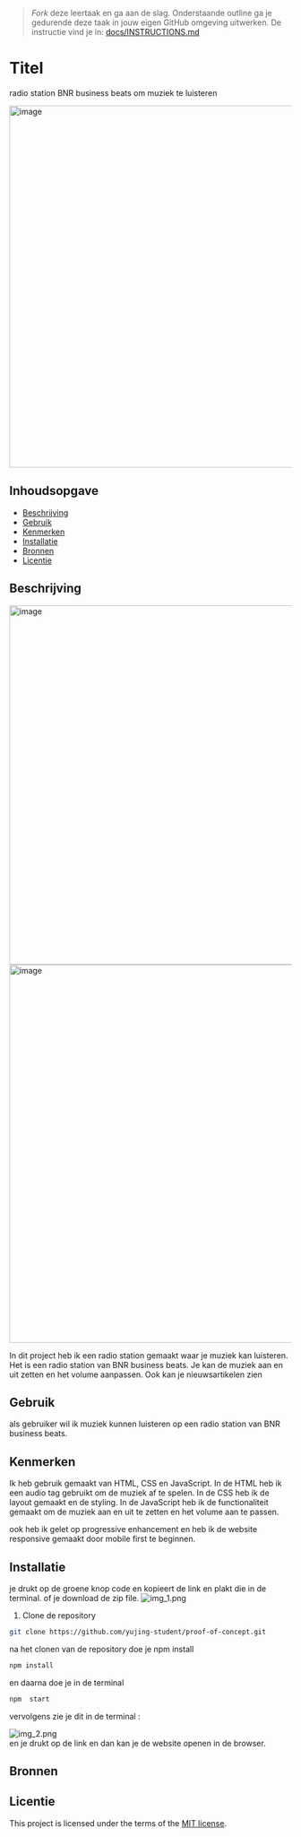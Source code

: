 > _Fork_ deze leertaak en ga aan de slag. Onderstaande outline ga je gedurende deze taak in jouw eigen GitHub omgeving uitwerken. De instructie vind je in: [docs/INSTRUCTIONS.md](docs/INSTRUCTIONS.md)

# Titel
<!-- Geef je project een titel en schrijf in één zin wat het is -->

radio station BNR business beats om muziek te luisteren

<img width="646" alt="image" src="https://github.com/yujing-student/proof-of-concept/assets/100352887/5c08bddb-793d-4ff8-a6e3-920a2628456a">


## Inhoudsopgave

  * [Beschrijving](#beschrijving)
  * [Gebruik](#gebruik)
  * [Kenmerken](#kenmerken)
  * [Installatie](#installatie)
  * [Bronnen](#bronnen)
  * [Licentie](#licentie)

## Beschrijving
<!-- Bij Beschrijving staat kort beschreven wat voor project het is en wat je hebt gemaakt -->
<!-- Voeg een mooie poster visual toe 📸 -->
<!-- Voeg een link toe naar Github Pages 🌐-->

<img width="641" alt="image" src="https://github.com/yujing-student/proof-of-concept/assets/100352887/dbe29a15-708b-4ac8-b890-87d1c862f617">
<img width="675" alt="image" src="https://github.com/yujing-student/proof-of-concept/assets/100352887/f62f3c28-8151-44d4-b0b0-1e80eae9d18d">


In dit project heb ik een radio station gemaakt waar je muziek kan luisteren.
Het is een radio station van BNR business beats. 
Je kan de muziek aan en uit zetten en het volume aanpassen.
Ook kan je nieuwsartikelen zien



## Gebruik
<!-- Bij Gebruik staat de user story, hoe het werkt en wat je er mee kan. -->
als gebruiker wil ik muziek kunnen luisteren op een radio station van BNR business beats.

## Kenmerken
<!-- Bij Kenmerken staat welke technieken zijn gebruikt en hoe. Wat is de HTML structuur? Wat zijn de belangrijkste dingen in CSS? Wat is er met JS gedaan en hoe? Misschien heb je iets met NodeJS gedaan, of heb je een framwork of library gebruikt? -->
Ik heb gebruik gemaakt van HTML, CSS en JavaScript.
In de HTML heb ik een audio tag gebruikt om de muziek af te spelen.
In de CSS heb ik de layout gemaakt en de styling.
In de JavaScript heb ik de functionaliteit gemaakt om de muziek aan en 
uit te zetten en het volume aan te passen.

ook heb ik gelet op progressive enhancement en heb ik de website responsive gemaakt door mobile first te beginnen.


## Installatie
<!-- Bij Instalatie staat hoe een andere developer aan jouw repo kan werken -->

je drukt op de groene knop code en kopieert de link en plakt die in de terminal. of je download de zip file.
![img_1.png](img_1.png)

1. Clone de repository
```bash 
git clone https://github.com/yujing-student/proof-of-concept.git
```

na het clonen van de repository doe je npm install
```bash
npm install
```
en daarna doe je in de terminal 
```bash
npm  start
```

vervolgens zie je dit in de terminal :
<br>

![img_2.png](img_2.png)
<br>
en je drukt op de link en dan
kan je de website openen in de browser.


## Bronnen

## Licentie

This project is licensed under the terms of the [MIT license](./LICENSE).
